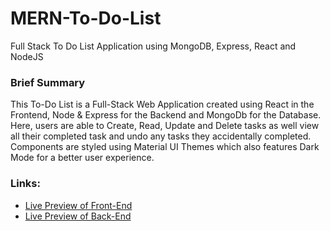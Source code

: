 # MERN-To-Do-List
Full Stack To Do List Application using MongoDB, Express, React and NodeJS

### Brief Summary
This To-Do List is a Full-Stack Web Application created using React in the Frontend, Node & Express for the Backend and MongoDb for the Database. Here, users are able to Create, Read, Update and Delete tasks as well view all their completed task and undo any tasks they accidentally completed. Components are styled using Material UI Themes which also features Dark Mode for a better user experience.

### Links:
- [Live Preview of Front-End](https://ken-yokohama.github.io/MERN-To-Do-List/)
- [Live Preview of Back-End](https://ken-yokohama-mern-to-do-list.herokuapp.com/getToDos)
